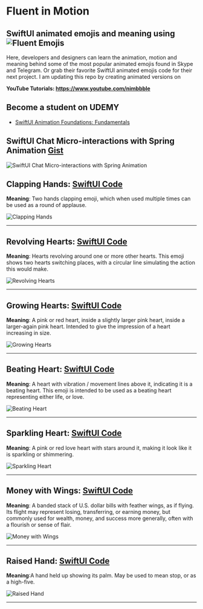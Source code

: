 # Fluent in Motion 
## SwiftUI animated emojis and meaning using ![Fluent Emojis](https://github.com/microsoft/fluentui-emoji)

Here, developers and designers can learn the animation, motion and meaning behind some of the most popular animated emojis found in Skype and Telegram. Or grab their favorite SwiftUI animated emojis code for their next project. I am updating this repo by creating animated versions on 

**YouTube Tutorials: https://www.youtube.com/nimbbble**

## **Become a student on UDEMY**
* <a href="https://www.udemy.com/course/swiftui-animation-foundations/?referralCode=82F5D165CCE2758306FA" target="_blank">SwiftUI Animation Foundations: Fundamentals</a>

## SwiftUI Chat Micro-interactions with Spring Animation <a href="s">Gist</a>
![SwiftUI Chat Micro-interactions with Spring Animation ](https://github.com/amosgyamfi/swiftui-animation-library/blob/master/M/MessengerReactionsGestures.gif)

## Clapping Hands: <a href="https://gist.github.com/amosgyamfi/b5e4ee8d9015f394b933a887393fe2e9#file-clapping_hands_emoji-swift">SwiftUI Code</a>
**Meaning**: Two hands clapping emoji, which when used multiple times can be used as a round of applause.

![Clapping Hands](https://github.com/amosgyamfi/swiftui-animated-emojis-library/blob/main/clapping_hands.gif)

<hr/>

## Revolving Hearts: <a href="https://gist.github.com/amosgyamfi/0525209537a5586b0403344732bdd8eb#file-revolving_hearts-swift">SwiftUI Code</a>
**Meaning**: Hearts revolving around one or more other hearts. This emoji shows two hearts switching places, with a circular line simulating the action this would make.

![Revolving Hearts](https://github.com/amosgyamfi/swiftui-animated-emojis-library/blob/main/Animated%20Emojis/revolving_hearts.gif)

<hr/>

## Growing Hearts: <a href="https://gist.github.com/amosgyamfi/ea3c4346c73546495642f24be465265f#file-growing_hearts-swift">SwiftUI Code</a>
**Meaning**: A pink or red heart, inside a slightly larger pink heart, inside a larger-again pink heart. Intended to give the impression of a heart increasing in size.

![Growing Hearts](https://github.com/amosgyamfi/swiftui-animated-emojis-library/blob/main/Animated%20Emojis/growing_hearts.gif)

<hr/>

## Beating Heart: <a href="https://gist.github.com/amosgyamfi/98754f6f328b2c0cdd69d04933ec718c#file-beating_heart-swift">SwiftUI Code</a>
**Meaning**: A heart with vibration / movement lines above it, indicating it is a beating heart. This emoji is intended to be used as a beating heart representing either life, or love.

![Beating Heart](https://github.com/amosgyamfi/swiftui-animated-emojis-library/blob/main/Animated%20Emojis/beating_heart.gif)

<hr/>

## Sparkling Heart: <a href="https://gist.github.com/amosgyamfi/b2e65d173480cd379de825a83e925bc5#file-sparkling_heart-swift">SwiftUI Code</a>
**Meaning**: A pink or red love heart with stars around it, making it look like it is sparkling or shimmering.

![Sparkling Heart](https://github.com/amosgyamfi/swiftui-animated-emojis-library/blob/main/Animated%20Emojis/sparkling_heart.gif)

<hr/>

## Money with Wings: <a href="https://gist.github.com/amosgyamfi/e34d0e325345f4d471bf73e0928b4c43#file-money_with_wings-swift">SwiftUI Code</a>
**Meaning**: A banded stack of U.S. dollar bills with feather wings, as if flying. Its flight may represent losing, transferring, or earning money, but commonly used for wealth, money, and success more generally, often with a flourish or sense of flair.

![Money with Wings](https://github.com/amosgyamfi/swiftui-animated-emojis-library/blob/main/Animated%20Emojis/money_with_wings.gif)

<hr/>

## Raised Hand: <a href="https://gist.github.com/amosgyamfi/b336959d98e8173c9c98913d05d560df#file-raised_hand-swift">SwiftUI Code</a>
**Meaning**:A hand held up showing its palm. May be used to mean stop, or as a high-five.

![Raised Hand](https://github.com/amosgyamfi/swiftui-animated-emojis-library/blob/main/Animated%20Emojis/raised_hand.gif)

<hr/>

